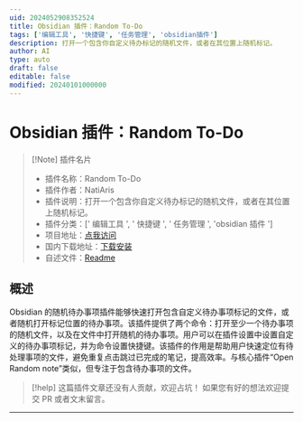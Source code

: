 ```yaml
---
uid: 2024052908352524
title: Obsidian 插件：Random To-Do
tags: ['编辑工具', '快捷键', '任务管理', 'obsidian插件']
description: 打开一个包含你自定义待办标记的随机文件，或者在其位置上随机标记。
author: AI
type: auto
draft: false
editable: false
modified: 20240101000000
---
```


# Obsidian 插件：Random To-Do

> [!Note] 插件名片
> - 插件名称：Random To-Do
> - 插件作者：NatiAris
> - 插件说明：打开一个包含你自定义待办标记的随机文件，或者在其位置上随机标记。
> - 插件分类：[' 编辑工具 ', ' 快捷键 ', ' 任务管理 ', 'obsidian 插件 ']
> - 项目地址：[点我访问](https://github.com/NatiAris/obsidian-random-todo)
> - 国内下载地址：[下载安装](https://pkmer.cn/products/plugin/pluginMarket/?obsidian-random-todo)
> - 自述文件：[Readme](https://ghproxy.net/https://raw.githubusercontent.com/NatiAris/obsidian-random-todo/master/README.md)

## 概述

Obsidian 的随机待办事项插件能够快速打开包含自定义待办事项标记的文件，或者随机打开标记位置的待办事项。该插件提供了两个命令：打开至少一个待办事项的随机文件，以及在文件中打开随机的待办事项。用户可以在插件设置中设置自定义的待办事项标记，并为命令设置快捷键。该插件的作用是帮助用户快速定位有待处理事项的文件，避免重复点击跳过已完成的笔记，提高效率。与核心插件“Open Random note”类似，但专注于包含待办事项的文件。

> [!help]
> 这篇插件文章还没有人贡献，欢迎占坑！
> 如果您有好的想法欢迎提交 PR 或者文末留言。

---



